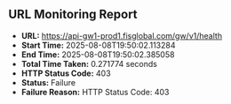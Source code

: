 ## URL Monitoring Report

- **URL:** https://api-gw1-prod1.fisglobal.com/gw/v1/health
- **Start Time:** 2025-08-08T19:50:02.113284
- **End Time:** 2025-08-08T19:50:02.385058
- **Total Time Taken:** 0.271774 seconds
- **HTTP Status Code:** 403
- **Status:** Failure
- **Failure Reason:** HTTP Status Code: 403
